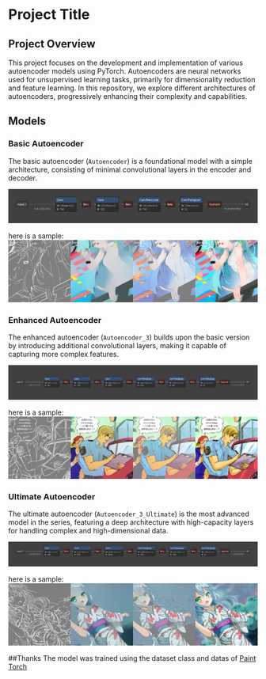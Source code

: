 # Project Title

## Project Overview

This project focuses on the development and implementation of various autoencoder models using PyTorch. Autoencoders are neural networks used for unsupervised learning tasks, primarily for dimensionality reduction and feature learning. In this repository, we explore different architectures of autoencoders, progressively enhancing their complexity and capabilities.

## Models

### Basic Autoencoder

The basic autoencoder (`Autoencoder`) is a foundational model with a simple architecture, consisting of minimal convolutional layers in the encoder and decoder.

![Basic Autoencoder](rm/auto1_net.png)

here is a sample: 
![Autoencoder sample](rm/epoch_10.png)

### Enhanced Autoencoder

The enhanced autoencoder (`Autoencoder_3`) builds upon the basic version by introducing additional convolutional layers, making it capable of capturing more complex features.

![Enhanced Autoencoder](rm/auto3_net.png)

here is a sample: 
![Autoencoder_3 sample](rm/epoch_20.png)

### Ultimate Autoencoder

The ultimate autoencoder (`Autoencoder_3_Ultimate`) is the most advanced model in the series, featuring a deep architecture with high-capacity layers for handling complex and high-dimensional data.

![Ultimate Autoencoder](rm/auto3_ultimate_net.png)

here is a sample: 
![Autoencoder_3_Ultimate sample](rm/epoch_59.png)

##Thanks
The model was trained using the dataset class and datas of [Paint Torch][1]


[1]: https://github.com/yliess86/PaintsTorch2
